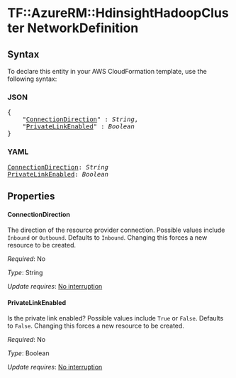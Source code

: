 # TF::AzureRM::HdinsightHadoopCluster NetworkDefinition

## Syntax

To declare this entity in your AWS CloudFormation template, use the following syntax:

### JSON

<pre>
{
    "<a href="#connectiondirection" title="ConnectionDirection">ConnectionDirection</a>" : <i>String</i>,
    "<a href="#privatelinkenabled" title="PrivateLinkEnabled">PrivateLinkEnabled</a>" : <i>Boolean</i>
}
</pre>

### YAML

<pre>
<a href="#connectiondirection" title="ConnectionDirection">ConnectionDirection</a>: <i>String</i>
<a href="#privatelinkenabled" title="PrivateLinkEnabled">PrivateLinkEnabled</a>: <i>Boolean</i>
</pre>

## Properties

#### ConnectionDirection

The direction of the resource provider connection. Possible values include `Inbound` or `Outbound`. Defaults to `Inbound`. Changing this forces a new resource to be created.

_Required_: No

_Type_: String

_Update requires_: [No interruption](https://docs.aws.amazon.com/AWSCloudFormation/latest/UserGuide/using-cfn-updating-stacks-update-behaviors.html#update-no-interrupt)

#### PrivateLinkEnabled

Is the private link enabled? Possible values include `True` or `False`. Defaults to `False`. Changing this forces a new resource to be created.

_Required_: No

_Type_: Boolean

_Update requires_: [No interruption](https://docs.aws.amazon.com/AWSCloudFormation/latest/UserGuide/using-cfn-updating-stacks-update-behaviors.html#update-no-interrupt)

